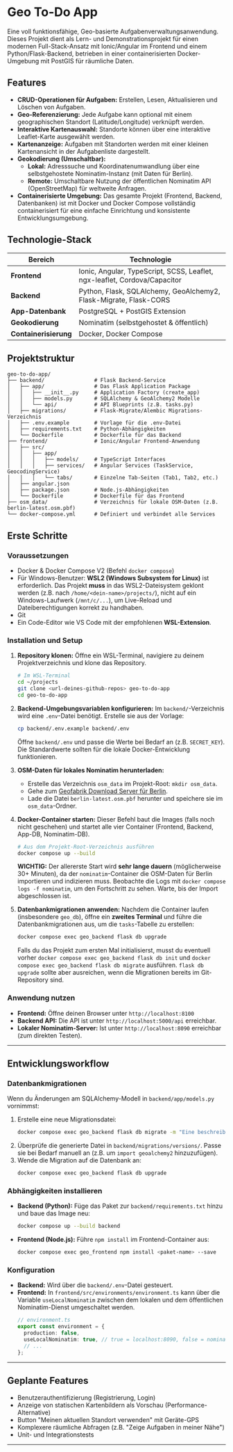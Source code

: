 # Geo To-Do App

Eine voll funktionsfähige, Geo-basierte Aufgabenverwaltungsanwendung. Dieses Projekt dient als Lern- und Demonstrationsprojekt für einen modernen Full-Stack-Ansatz mit Ionic/Angular im Frontend und einem Python/Flask-Backend, betrieben in einer containerisierten Docker-Umgebung mit PostGIS für räumliche Daten.

## Features

- **CRUD-Operationen für Aufgaben:** Erstellen, Lesen, Aktualisieren und Löschen von Aufgaben.
- **Geo-Referenzierung:** Jede Aufgabe kann optional mit einem geographischen Standort (Latitude/Longitude) verknüpft werden.
- **Interaktive Kartenauswahl:** Standorte können über eine interaktive Leaflet-Karte ausgewählt werden.
- **Kartenanzeige:** Aufgaben mit Standorten werden mit einer kleinen Kartenansicht in der Aufgabenliste dargestellt.
- **Geokodierung (Umschaltbar):**
    - **Lokal:** Adresssuche und Koordinatenumwandlung über eine selbstgehostete Nominatim-Instanz (mit Daten für Berlin).
    - **Remote:** Umschaltbare Nutzung der öffentlichen Nominatim API (OpenStreetMap) für weltweite Anfragen.
- **Containerisierte Umgebung:** Das gesamte Projekt (Frontend, Backend, Datenbanken) ist mit Docker und Docker Compose vollständig containerisiert für eine einfache Einrichtung und konsistente Entwicklungsumgebung.

## Technologie-Stack

| Bereich                | Technologie                                                                        |
| ---------------------- | ---------------------------------------------------------------------------------- |
| **Frontend** | Ionic, Angular, TypeScript, SCSS, Leaflet, ngx-leaflet, Cordova/Capacitor |
| **Backend** | Python, Flask, SQLAlchemy, GeoAlchemy2, Flask-Migrate, Flask-CORS           |
| **App-Datenbank** | PostgreSQL + PostGIS Extension                                                     |
| **Geokodierung** | Nominatim (selbstgehostet & öffentlich)                                            |
| **Containerisierung** | Docker, Docker Compose                                                             |

## Projektstruktur

```
geo-to-do-app/
├── backend/                # Flask Backend-Service
│   ├── app/                # Das Flask Application Package
│   │   ├── __init__.py     # Application Factory (create_app)
│   │   ├── models.py       # SQLAlchemy & GeoAlchemy2 Modelle
│   │   └── api/            # API Blueprints (z.B. tasks.py)
│   ├── migrations/         # Flask-Migrate/Alembic Migrations-Verzeichnis
│   ├── .env.example        # Vorlage für die .env-Datei
│   ├── requirements.txt    # Python-Abhängigkeiten
│   └── Dockerfile          # Dockerfile für das Backend
├── frontend/               # Ionic/Angular Frontend-Anwendung
│   ├── src/
│   │   ├── app/
│   │   │   ├── models/     # TypeScript Interfaces
│   │   │   ├── services/   # Angular Services (TaskService, GeocodingService)
│   │   │   └── tabs/       # Einzelne Tab-Seiten (Tab1, Tab2, etc.)
│   ├── angular.json
│   ├── package.json        # Node.js-Abhängigkeiten
│   └── Dockerfile          # Dockerfile für das Frontend
├── osm_data/               # Verzeichnis für lokale OSM-Daten (z.B. berlin-latest.osm.pbf)
└── docker-compose.yml      # Definiert und verbindet alle Services
```

## Erste Schritte

### Voraussetzungen

- Docker & Docker Compose V2 (Befehl `docker compose`)
- Für Windows-Benutzer: **WSL2 (Windows Subsystem for Linux)** ist erforderlich. Das Projekt **muss** in das WSL2-Dateisystem geklont werden (z.B. nach `/home/<dein-name>/projects/`), nicht auf ein Windows-Laufwerk (`/mnt/c/...`), um Live-Reload und Dateiberechtigungen korrekt zu handhaben.
- Git
- Ein Code-Editor wie VS Code mit der empfohlenen **WSL-Extension**.

### Installation und Setup

1.  **Repository klonen:**
    Öffne ein WSL-Terminal, navigiere zu deinem Projektverzeichnis und klone das Repository.
    ```bash
    # Im WSL-Terminal
    cd ~/projects
    git clone <url-deines-github-repos> geo-to-do-app
    cd geo-to-do-app
    ```

2.  **Backend-Umgebungsvariablen konfigurieren:**
    Im `backend/`-Verzeichnis wird eine `.env`-Datei benötigt. Erstelle sie aus der Vorlage:
    ```bash
    cp backend/.env.example backend/.env
    ```
    Öffne `backend/.env` und passe die Werte bei Bedarf an (z.B. `SECRET_KEY`). Die Standardwerte sollten für die lokale Docker-Entwicklung funktionieren.

3.  **OSM-Daten für lokales Nominatim herunterladen:**
    - Erstelle das Verzeichnis `osm_data` im Projekt-Root: `mkdir osm_data`.
    - Gehe zum [Geofabrik Download Server für Berlin](https://download.geofabrik.de/europe/germany/berlin.html).
    - Lade die Datei `berlin-latest.osm.pbf` herunter und speichere sie im `osm_data`-Ordner.

4.  **Docker-Container starten:**
    Dieser Befehl baut die Images (falls noch nicht geschehen) und startet alle vier Container (Frontend, Backend, App-DB, Nominatim-DB).
    ```bash
    # Aus dem Projekt-Root-Verzeichnis ausführen
    docker compose up --build
    ```
    **WICHTIG:** Der allererste Start wird **sehr lange dauern** (möglicherweise 30+ Minuten), da der `nominatim`-Container die OSM-Daten für Berlin importieren und indizieren muss. Beobachte die Logs mit `docker compose logs -f nominatim`, um den Fortschritt zu sehen. Warte, bis der Import abgeschlossen ist.

5.  **Datenbankmigrationen anwenden:**
    Nachdem die Container laufen (insbesondere `geo_db`), öffne ein **zweites Terminal** und führe die Datenbankmigrationen aus, um die `tasks`-Tabelle zu erstellen:
    ```bash
    docker compose exec geo_backend flask db upgrade
    ```
    Falls du das Projekt zum ersten Mal initialisierst, musst du eventuell vorher `docker compose exec geo_backend flask db init` und `docker compose exec geo_backend flask db migrate` ausführen. `flask db upgrade` sollte aber ausreichen, wenn die Migrationen bereits im Git-Repository sind.

### Anwendung nutzen

-   **Frontend:** Öffne deinen Browser unter `http://localhost:8100`
-   **Backend API:** Die API ist unter `http://localhost:5000/api` erreichbar.
-   **Lokaler Nominatim-Server:** Ist unter `http://localhost:8090` erreichbar (zum direkten Testen).

---

## Entwicklungsworkflow

### Datenbankmigrationen

Wenn du Änderungen am SQLAlchemy-Modell in `backend/app/models.py` vornimmst:
1.  Erstelle eine neue Migrationsdatei:
    ```bash
    docker compose exec geo_backend flask db migrate -m "Eine beschreibende Nachricht über die Änderung"
    ```
2.  Überprüfe die generierte Datei in `backend/migrations/versions/`. Passe sie bei Bedarf manuell an (z.B. um `import geoalchemy2` hinzuzufügen).
3.  Wende die Migration auf die Datenbank an:
    ```bash
    docker compose exec geo_backend flask db upgrade
    ```

### Abhängigkeiten installieren

-   **Backend (Python):** Füge das Paket zur `backend/requirements.txt` hinzu und baue das Image neu:
    ```bash
    docker compose up --build backend
    ```
-   **Frontend (Node.js):** Führe `npm install` im Frontend-Container aus:
    ```bash
    docker compose exec geo_frontend npm install <paket-name> --save
    ```

### Konfiguration

-   **Backend:** Wird über die `backend/.env`-Datei gesteuert.
-   **Frontend:** In `frontend/src/environments/environment.ts` kann über die Variable `useLocalNominatim` zwischen dem lokalen und dem öffentlichen Nominatim-Dienst umgeschaltet werden.
    ```typescript
    // environment.ts
    export const environment = {
      production: false,
      useLocalNominatim: true, // true = localhost:8090, false = nominatim.openstreetmap.org
      // ...
    };
    ```

---

## Geplante Features

- Benutzerauthentifizierung (Registrierung, Login)
- Anzeige von statischen Kartenbildern als Vorschau (Performance-Alternative)
- Button "Meinen aktuellen Standort verwenden" mit Geräte-GPS
- Komplexere räumliche Abfragen (z.B. "Zeige Aufgaben in meiner Nähe")
- Unit- und Integrationstests

---
